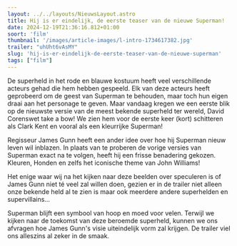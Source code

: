 ```yaml
---
layout: ../../layouts/NieuwsLayout.astro
title: Hij is er eindelijk, de eerste teaser van de nieuwe Superman!
date: 2024-12-19T21:36:16.812+01:00
soort: 'film'
thumbnail: '/images/article-images/l-intro-1734617382.jpg'
trailer: "uhUht6vAsMY"
slug: 'hij-is-er-eindelijk-de-eerste-teaser-van-de-nieuwe-superman'
tags: ["film"]
---
```


De superheld in het rode en blauwe kostuum heeft veel verschillende acteurs
gehad die hem hebben gespeeld. Elk van deze acteurs heeft geprobeerd om de geest
van Superman te behouden, maar toch hun eigen draai aan het personage te geven.
Maar vandaag kregen we een eerste blik op de nieuwste versie van de meest
bekende superheld ter wereld, David Corenswet take a bow! We zien hem voor de
eerste keer (kort) schitteren als Clark Kent en vooral als een kleurrijke
Superman!

Regisseur James Gunn heeft een ander idee over hoe hij Superman nieuw leven wil
inblazen. In plaats van te proberen de vorige versies van Superman exact na te
volgen, heeft hij een frisse benadering gekozen. Kleuren, Honden en zelfs het
iconische theme van John Williams!

Het enige waar wij na het kijken naar deze beelden over speculeren is of James
Gunn niet té veel zal willen doen, gezien er in de trailer niet alleen onze
bekende held al te zien is maar ook meerdere andere superhelden en
supervillains…

Superman blijft een symbool van hoop en moed voor velen. Terwijl we kijken naar
de toekomst van deze beroemde superheld, kunnen we ons afvragen hoe James Gunn's
visie uiteindelijk vorm zal krijgen. De trailer viel ons alleszins al zeker in
de smaak.